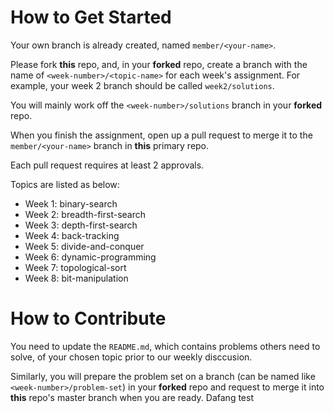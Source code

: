 # How to Get Started

Your own branch is already created, named `member/<your-name>`. 

Please fork **this** repo, and, in your **forked** repo, create a branch with the name of `<week-number>/<topic-name>` for each week's assignment. For example, your week 2 branch should be called `week2/solutions`.

You will mainly work off the `<week-number>/solutions` branch in your **forked** repo.

When you finish the assignment, open up a pull request to merge it to the `member/<your-name>` branch in **this** primary repo.

Each pull request requires at least 2 approvals.

Topics are listed as below:

* Week 1: binary-search
* Week 2: breadth-first-search
* Week 3: depth-first-search 
* Week 4: back-tracking 
* Week 5: divide-and-conquer 
* Week 6: dynamic-programming 
* Week 7: topological-sort 
* Week 8: bit-manipulation 

# How to Contribute

You need to update the `README.md`, which contains problems others need to solve, of your chosen topic prior to our weekly disccusion.

Similarly, you will prepare the problem set on a branch (can be named like `<week-number>/problem-set`) in your **forked** repo and request to merge it into **this** repo's master branch when you are ready.
Dafang test
